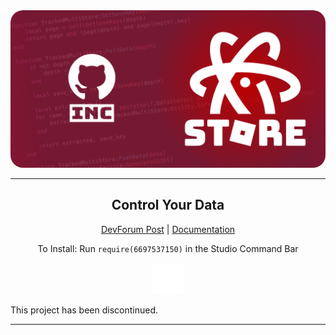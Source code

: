 <img style="border-radius: 20px;" src=https://raw.githubusercontent.com/Inctus/AtomicStore/main/docs/Images/banner.png>

---------------

<div align=center> 

 <h2>Control Your Data</h2>

 [DevForum Post]() | [Documentation](https://inctus.github.io/AtomicStore/)
 
 To Install: Run `require(6697537150)` in the Studio Command Bar

<img width=50px; src="https://raw.githubusercontent.com/Inctus/AtomicStore/main/docs/Images/logo.png">

</div>

This project has been discontinued.

--------------------
